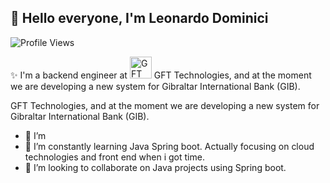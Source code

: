 ## 👋 Hello everyone, I'm Leonardo Dominici

![Profile Views](https://komarev.com/ghpvc/?username=leonardodominici&color=blue)

✨ I'm a backend engineer at <img src="https://github.com/user-attachments/assets/1b444e67-a6fc-4fae-9b5c-49726d8bfa78" alt="GFT Logo" width="35"/> GFT Technologies, and at the moment we are developing a new system for Gibraltar International Bank (GIB).

 GFT Technologies, and at the moment we are developing a new system for Gibraltar International Bank (GIB).


- 🔭 I’m 
- 🌱 I’m constantly learning Java Spring boot. Actually focusing on cloud technologies and front end when i got time. 
- 👯 I’m looking to collaborate on Java projects using Spring boot.

<!--

**LeoDominici71/LeoDominici71** is a ✨ _special_ ✨ repository because its `README.md` (this file) appears on your GitHub profile.

Here are some ideas to get you started:

- 🔭 I’m currently working on ...
- 🌱 I’m currently learning ...
- 👯 I’m looking to collaborate on ...
- 🤔 I’m looking for help with ...
- 💬 Ask me about ...
- 📫 How to reach me: ...
- 😄 Pronouns: ...
- ⚡ Fun fact: ...
-->
